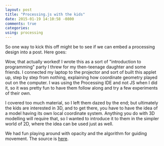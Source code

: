 ```yaml
---
layout: post
title: "Processing.js with the kids"
date: 2015-01-19 14:10:58 -0800
comments: true
categories:
using: processing
---
```


So one way to kick this off might be to see if we can embed a
processing design into a post. Here goes:

<canvas data-processing-sources="/public/sketches/Bugs1.pde" width="500" height="500"></canvas>

Wow, that actually worked! I wrote this as a sort of "introduction
to programming" party I threw for my then-teenage daughter and some
friends. I connected my laptop to the projector and sort of built this
applet up, step by step from nothing, explaining how coordinate
geometry played out on the computer. I was using the Processing IDE
and not JS when I did it, so it was pretty fun to have them follow
along and try a few experiments of their own.

I covered too much material, so I left them dazed by the end; but
ultimately the kids are interested in 3D, and to get there, you have
to have the idea of a model having its own local coordinate system.
Anything you do with 3D modelling will require that, so I wanted to
introduce it to them in the simpler world of 2D, where the idea
can be used just as well.

We had fun playing around with opacity and the algorithm for guiding
movement.  The source is
[here](https://gist.github.com/littleredcomputer/64735088d9a86e5b29e0).
